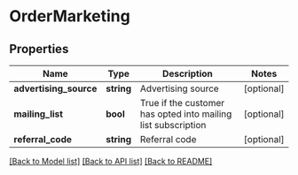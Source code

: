 # OrderMarketing

## Properties
Name | Type | Description | Notes
------------ | ------------- | ------------- | -------------
**advertising_source** | **string** | Advertising source | [optional] 
**mailing_list** | **bool** | True if the customer has opted into mailing list subscription | [optional] 
**referral_code** | **string** | Referral code | [optional] 

[[Back to Model list]](../README.md#documentation-for-models) [[Back to API list]](../README.md#documentation-for-api-endpoints) [[Back to README]](../README.md)


